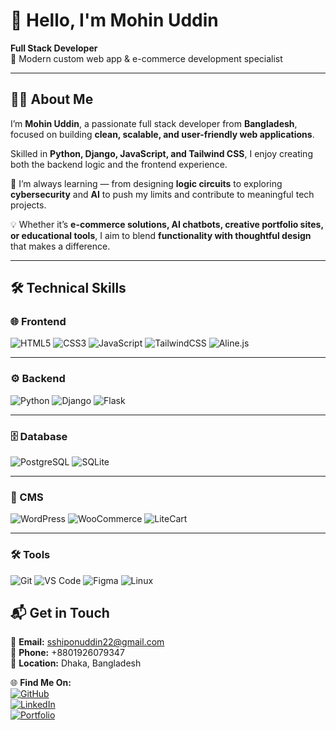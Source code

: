 # 👋 Hello, I'm Mohin Uddin

**Full Stack Developer**  
🚀 Modern custom web app & e-commerce development specialist  

---

## 🧑‍💻 About Me

I’m **Mohin Uddin**, a passionate full stack developer from **Bangladesh**, focused on building **clean, scalable, and user-friendly web applications**.  

Skilled in **Python, Django, JavaScript, and Tailwind CSS**, I enjoy creating both the backend logic and the frontend experience.  

🌱 I’m always learning — from designing **logic circuits** to exploring **cybersecurity** and **AI** to push my limits and contribute to meaningful tech projects.  

💡 Whether it’s **e-commerce solutions, AI chatbots, creative portfolio sites, or educational tools**, I aim to blend **functionality with thoughtful design** that makes a difference.

---


## 🛠️ Technical Skills

### 🌐 Frontend

![HTML5](https://img.shields.io/badge/HTML5-E34F26?style=for-the-badge\&logo=html5\&logoColor=white)
![CSS3](https://img.shields.io/badge/CSS3-1572B6?style=for-the-badge\&logo=css3\&logoColor=white)
![JavaScript](https://img.shields.io/badge/JavaScript-F7DF1E?style=for-the-badge\&logo=javascript\&logoColor=black)
![TailwindCSS](https://img.shields.io/badge/Tailwind_CSS-38B2AC?style=for-the-badge\&logo=tailwind-css\&logoColor=white)
![Aline.js](https://img.shields.io/badge/Aline.js-000000?style=for-the-badge\&logo=javascript\&logoColor=white)

---

### ⚙️ Backend

![Python](https://img.shields.io/badge/Python-3776AB?style=for-the-badge\&logo=python\&logoColor=white)
![Django](https://img.shields.io/badge/Django-092E20?style=for-the-badge\&logo=django\&logoColor=white)
![Flask](https://img.shields.io/badge/Flask-000000?style=for-the-badge\&logo=flask\&logoColor=white)

---

### 🗄️ Database

![PostgreSQL](https://img.shields.io/badge/PostgreSQL-4169E1?style=for-the-badge\&logo=postgresql\&logoColor=white)
![SQLite](https://img.shields.io/badge/SQLite-003B57?style=for-the-badge\&logo=sqlite\&logoColor=white)

---

### 📰 CMS

![WordPress](https://img.shields.io/badge/WordPress-21759B?style=for-the-badge\&logo=wordpress\&logoColor=white)
![WooCommerce](https://img.shields.io/badge/WooCommerce-96588A?style=for-the-badge\&logo=woocommerce\&logoColor=white)
![LiteCart](https://img.shields.io/badge/LiteCart-008000?style=for-the-badge\&logo=opencart\&logoColor=white)

---

### 🛠️ Tools

![Git](https://img.shields.io/badge/Git-F05032?style=for-the-badge\&logo=git\&logoColor=white)
![VS Code](https://img.shields.io/badge/VS%20Code-007ACC?style=for-the-badge\&logo=visualstudiocode\&logoColor=white)
![Figma](https://img.shields.io/badge/Figma-F24E1E?style=for-the-badge\&logo=figma\&logoColor=white)
![Linux](https://img.shields.io/badge/Linux-FCC624?style=for-the-badge\&logo=linux\&logoColor=black)


## 📬 Get in Touch

💌 **Email:** [sshiponuddin22@gmail.com](mailto:sshiponuddin22@gmail.com)  
📱 **Phone:** +8801926079347  
📍 **Location:** Dhaka, Bangladesh  

🌐 **Find Me On:**  
[![GitHub](https://img.shields.io/badge/GitHub-000?logo=github&logoColor=fff)](https://github.com/ssshiponu)  
[![LinkedIn](https://img.shields.io/badge/Facebook-0A66C2?logo=Facebook&logoColor=fff)](https://facebook.com/mohinuddinshipon)  
[![Portfolio](https://img.shields.io/badge/Portfolio-000?logo=vercel&logoColor=fff)](https://mohinuddinshipon.pythonanywhere.com/)
